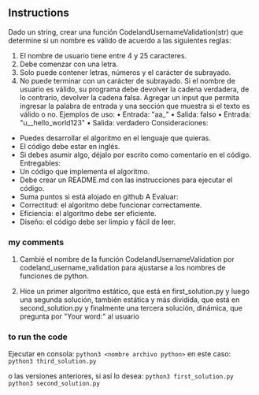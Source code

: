 <!-- INSTRUCTIONS -->
## Instructions
Dado un string, crear una función CodelandUsernameValidation(str) que determine si un nombre es
válido de acuerdo a las siguientes reglas:
1. El nombre de usuario tiene entre 4 y 25 caracteres.
2. Debe comenzar con una letra.
3. Solo puede contener letras, números y el carácter de subrayado.
4. No puede terminar con un carácter de subrayado.
Si el nombre de usuario es válido, su programa debe devolver la cadena verdadera, de lo
contrario, devolver la cadena falsa.
Agregar un input que permita ingresar la palabra de entrada y una sección que muestra si el texto
es válido o no.
Ejemplos de uso:
• Entrada: "aa_"
• Salida: falso
• Entrada: "u__hello_world123"
• Salida: verdadero
Consideraciones:
- Puedes desarrollar el algoritmo en el lenguaje que quieras.
- El código debe estar en inglés.
- Si debes asumir algo, déjalo por escrito como comentario en el código.
Entregables:
- Un código que implementa el algoritmo.
- Debe crear un README.md con las instrucciones para ejecutar el código.
- Suma puntos si está alojado en github
A Evaluar:
- Correctitud: el algoritmo debe funcionar correctamente.
- Eficiencia: el algoritmo debe ser eficiente.
- Diseño: el código debe ser limpio y fácil de leer.

<!-- MY COMMENTS -->
### my comments
1) Cambié el nombre de la función CodelandUsernameValidation por codeland_username_validation para ajustarse a los nombres de funciones de python.

2) Hice un primer algoritmo estático, que está en first_solution.py
y luego una segunda solución, también estática y más dividida, que está en second_solution.py 
y finalmente una tercera solución, dinámica, que pregunta por "Your word:" al usuario

<!-- RUNNING THE CODE -->
### to run the code
Ejecutar en consola:
    ```
    python3 <nombre archivo python>
    ```
en este caso:
    ```
    python3 third_solution.py
    ```

o las versiones anteriores, si así lo desea:
    ```
    python3 first_solution.py
    ```
    ```
    python3 second_solution.py
    ```
